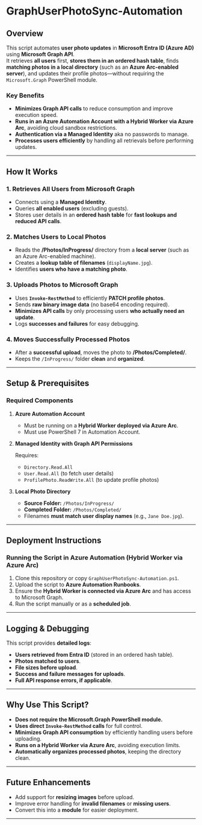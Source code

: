 # GraphUserPhotoSync-Automation

## Overview
This script automates **user photo updates** in **Microsoft Entra ID (Azure AD)** using **Microsoft Graph API**.  
It retrieves **all users** first, **stores them in an ordered hash table**, finds **matching photos in a local directory** (such as an **Azure Arc-enabled server**), and updates their profile photos—without requiring the `Microsoft.Graph` PowerShell module.

### Key Benefits
- **Minimizes Graph API calls** to reduce consumption and improve execution speed.
- **Runs in an Azure Automation Account with a Hybrid Worker via Azure Arc**, avoiding cloud sandbox restrictions.
- **Authentication via a Managed Identity** aka no passwords to manage.
- **Processes users efficiently** by handling all retrievals before performing updates.

---

## How It Works

### **1. Retrieves All Users from Microsoft Graph**
- Connects using a **Managed Identity**.
- Queries **all enabled users** (excluding guests).
- Stores user details in an **ordered hash table** for **fast lookups and reduced API calls**.

### **2. Matches Users to Local Photos**
- Reads the **/Photos/InProgress/** directory from a **local server** (such as an Azure Arc-enabled machine).
- Creates a **lookup table of filenames** (`displayName.jpg`).
- Identifies **users who have a matching photo**.

### **3. Uploads Photos to Microsoft Graph**
- Uses **`Invoke-RestMethod`** to efficiently **PATCH profile photos**.
- Sends **raw binary image data** (no base64 encoding required).
- **Minimizes API calls** by only processing users **who actually need an update**.
- Logs **successes and failures** for easy debugging.

### **4. Moves Successfully Processed Photos**
- After a **successful upload**, moves the photo to **/Photos/Completed/**.
- Keeps the `/InProgress/` folder **clean** and **organized**.

---

## Setup & Prerequisites

### **Required Components**
1. **Azure Automation Account**  
   - Must be running on a **Hybrid Worker deployed via Azure Arc**.  
   - Must use PowerShell 7 in Automation Account.  

2. **Managed Identity with Graph API Permissions**
     
   Requires:  
     - `Directory.Read.All`  
     - `User.Read.All` (to fetch user details)  
     - `ProfilePhoto.ReadWrite.All` (to update profile photos)  

4. **Local Photo Directory**  
   - **Source Folder:** `/Photos/InProgress/`  
   - **Completed Folder:** `/Photos/Completed/`  
   - Filenames **must match user display names** (e.g., `Jane Doe.jpg`).  

---

## Deployment Instructions

### **Running the Script in Azure Automation (Hybrid Worker via Azure Arc)**
1. Clone this repository or copy `GraphUserPhotoSync-Automation.ps1`.
2. Upload the script to **Azure Automation Runbooks**.
3. Ensure the **Hybrid Worker is connected via Azure Arc** and has access to Microsoft Graph.
4. Run the script manually or as a **scheduled job**.

---

## Logging & Debugging
This script provides **detailed logs**:
- **Users retrieved from Entra ID** (stored in an ordered hash table).
- **Photos matched to users**.
- **File sizes before upload**.
- **Success and failure messages for uploads**.
- **Full API response errors, if applicable**.

---

## Why Use This Script?
- **Does not require the Microsoft.Graph PowerShell module.**
- **Uses direct `Invoke-RestMethod` calls** for full control.
- **Minimizes Graph API consumption** by efficiently handling users before uploading.
- **Runs on a Hybrid Worker via Azure Arc**, avoiding execution limits.
- **Automatically organizes processed photos**, keeping the directory clean.

---

## Future Enhancements
- Add support for **resizing images** before upload.
- Improve error handling for **invalid filenames** or **missing users**.
- Convert this into a **module** for easier deployment.

---
